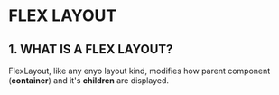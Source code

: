 FLEX LAYOUT
==========

## 1. WHAT IS A FLEX LAYOUT? ##

FlexLayout, like any enyo layout kind, modifies how parent component (**container**) and it's **children** are displayed.
